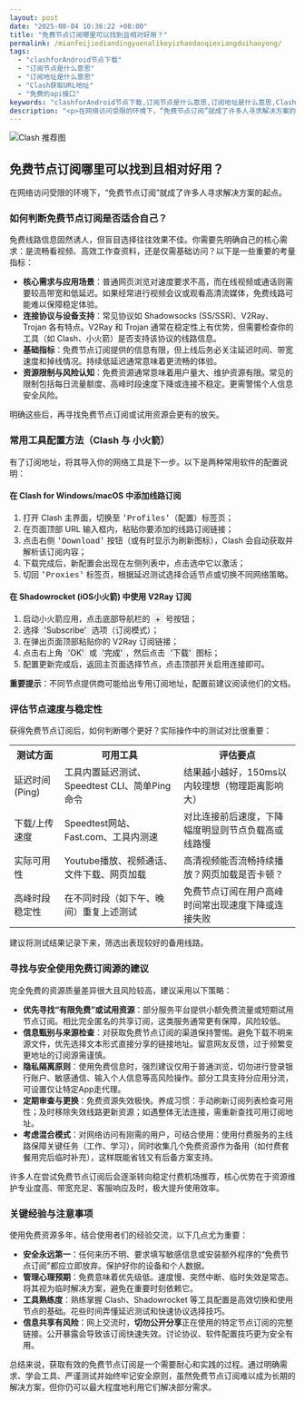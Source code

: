 ```yaml
---
layout: post
date: "2025-08-04 10:36:22 +08:00"
title: "免费节点订阅哪里可以找到且相对好用？"
permalink: /mianfeijiediandingyuenalikeyizhaodaoqiexiangduihaoyong/
tags:
  - "clashforAndroid节点下载"
  - "订阅节点是什么意思"
  - "订阅地址是什么意思"
  - "Clash获取URL地址"
  - "免费的api接口"
keywords: "clashforAndroid节点下载,订阅节点是什么意思,订阅地址是什么意思,Clash获取URL地址,免费的api接口"
description: "<p>在网络访问受限的环境下，“免费节点订阅”就成了许多人寻求解决方案的起点。</p>"
---
```


![Clash 推荐图](https://clashjd.github.io/assets/img/clash订阅节点购买.png)

## 免费节点订阅哪里可以找到且相对好用？

<p>在网络访问受限的环境下，“免费节点订阅”就成了许多人寻求解决方案的起点。</p>
<h3>如何判断免费节点订阅是否适合自己？</h3>
<p>免费线路信息固然诱人，但盲目选择往往效果不佳。你需要先明确自己的核心需求：是流畅看视频、高效工作查资料，还是仅需基础访问？以下是一些重要的考量指标：</p>
<ul>
<li><strong>核心需求与应用场景</strong>：普通网页浏览对速度要求不高，而在线视频或通话则需要较高带宽和低延迟。如果经常进行视频会议或观看高清流媒体，免费线路可能难以保障稳定体验。</li>
<li><strong>连接协议与设备支持</strong>：常见协议如 Shadowsocks (SS/SSR)、V2Ray、Trojan 各有特点。V2Ray 和 Trojan 通常在稳定性上有优势，但需要检查你的工具（如 Clash、小火箭）是否支持该协议的线路信息。</li>
<li><strong>基础指标</strong>：免费节点订阅提供的信息有限，但上线后务必关注延迟时间、带宽速度和掉线情况。持续低延迟通常意味着更流畅的体验。</li>
<li><strong>资源限制与风险认知</strong>：免费资源通常意味着用户量大、维护资源有限。常见的限制包括每日流量额度、高峰时段速度下降或连接不稳定。更需警惕个人信息安全风险。</li>
</ul>
<p>明确这些后，再寻找免费节点订阅或试用资源会更有的放矢。</p>
<h3>常用工具配置方法（Clash 与 小火箭）</h3>
<p>有了订阅地址，将其导入你的网络工具是下一步。以下是两种常用软件的配置说明：</p>
<h4>在 Clash for Windows/macOS 中添加线路订阅</h4>
<ol>
<li>打开 Clash 主界面，切换至 <span style="font-family:'Courier New', Courier, monospace;">'Profiles'</span>（配置）标签页；</li>
<li>在页面顶部 URL 输入框内，粘贴你要添加的线路订阅链接；</li>
<li>点击右侧 <span style="font-family:'Courier New', Courier, monospace;">'Download'</span> 按钮（或有时显示为刷新图标），Clash 会自动获取并解析该订阅内容；</li>
<li>下载完成后，新配置会出现在左侧列表中，点击选中它以激活；</li>
<li>切回 <span style="font-family:'Courier New', Courier, monospace;">'Proxies'</span> 标签页，根据延迟测试选择合适节点或切换不同网络策略。</li>
</ol>
<h4>在 Shadowrocket (iOS小火箭) 中使用 V2Ray 订阅</h4>
<ol>
<li>启动小火箭应用，点击底部导航栏的 <span style="background-color:#eee; padding:1px 5px;">+</span> 号按钮；</li>
<li>选择 <span style="background-color:#eee; padding:1px 5px;">'Subscribe'</span> 选项（订阅模式）；</li>
<li>在弹出页面顶部粘贴你的 V2Ray 订阅链接；</li>
<li>点击右上角 <span style="background-color:#eee; padding:1px 5px;">'OK'</span> 或 <span style="background-color:#eee; padding:1px 5px;">'完成'</span>，然后点击 <span style="background-color:#eee; padding:1px 5px;">'下载'</span> 图标；</li>
<li>配置更新完成后，返回主页面选择节点，点击顶部开关启用连接即可。</li>
</ol>
<p><strong>重要提示</strong>：不同节点提供商可能给出专用订阅地址，配置前建议阅读他们的文档。</p>
<h3>评估节点速度与稳定性</h3>
<p>获得免费节点订阅后，如何判断哪个更好？实际操作中的测试对比很重要：</p>
<table>
<tr>
<th>测试方面</th>
<th>可用工具</th>
<th>评估要点</th>
</tr>
<tr>
<td>延迟时间 (Ping)</td>
<td>工具内置延迟测试、Speedtest CLI、简单Ping命令</td>
<td>结果越小越好，150ms以内较理想（物理距离影响大）</td>
</tr>
<tr>
<td>下载/上传速度</td>
<td>Speedtest网站、Fast.com、工具内测速</td>
<td>对比连接前后速度，下降幅度明显则节点负载高或线路慢</td>
</tr>
<tr>
<td>实际可用性</td>
<td>Youtube播放、视频通话、文件下载、网页加载</td>
<td>高清视频能否流畅持续播放？网页加载是否卡顿？</td>
</tr>
<tr>
<td>高峰时段稳定性</td>
<td>在不同时段（如下午、晚间）重复上述测试</td>
<td>免费节点订阅在用户高峰时间常出现速度下降或连接失败</td>
</tr>
</table>
<p>建议将测试结果记录下来，筛选出表现较好的备用线路。</p>
<h3>寻找与安全使用免费订阅源的建议</h3>
<p>完全免费的资源质量差异很大且风险较高，建议采用以下策略：</p>
<ul>
<li><strong>优先寻找“有限免费”或试用资源</strong>：部分服务平台提供小额免费流量或短期试用节点订阅。相比完全匿名的共享订阅，这类服务通常更有保障，风险较低。</li>
<li><strong>信息甄别与来源检查</strong>：对获取免费节点订阅的渠道保持警惕。避免下载不明来源文件，优先选择文本形式直接分享的链接地址。留意网友反馈，过于频繁变更地址的订阅源需谨慎。</li>
<li><strong>隐私隔离原则</strong>：使用免费信息时，强烈建议仅用于普通浏览，切勿进行登录银行账户、敏感通信、输入个人信息等高风险操作。部分工具支持分应用分流，可设置仅让特定App走代理。</li>
<li><strong>定期审查与更换</strong>：免费资源失效极快。养成习惯：手动刷新订阅列表检查可用性；及时移除失效线路更新资源；如遇整体无法连接，需重新查找可用订阅地址。</li>
<li><strong>考虑混合模式</strong>：对网络访问有刚需的用户，可结合使用：使用付费服务的主线路保障关键任务（工作、学习），同时收集几个免费资源作为备用（如付费套餐用完后临时补充），这样既能省钱又有后备方案支持。</li>
</ul>
<p>许多人在尝试免费节点订阅后会逐渐转向稳定付费机场推荐，核心优势在于资源维护专业度高、带宽充足、客服响应及时，极大提升使用效率。</p>
<h3>关键经验与注意事项</h3>
<p>使用免费资源多年，结合使用者们的经验交流，以下几点尤为重要：</p>
<ul>
<li><strong>安全永远第一</strong>：任何来历不明、要求填写敏感信息或安装额外程序的“免费节点订阅”都应立即放弃。保护好你的设备和个人数据。</li>
<li><strong>管理心理预期</strong>：免费意味着优先级低。速度慢、突然中断、临时失效是常态。将其视为临时解决方案，避免在重要时刻依赖它。</li>
<li><strong>工具熟练度</strong>：熟练掌握 Clash、Shadowrocket 等工具配置是高效切换和使用节点的基础。花些时间弄懂延迟测试和快速协议选择技巧。</li>
<li><strong>信息共享有风险</strong>：网上交流时，<strong>切勿公开分享</strong>正在使用的特定节点订阅的完整链接。公开暴露会导致该订阅快速失效。讨论协议、软件配置技巧更为安全有用。</li>
</ul>
<p>总结来说，获取有效的免费节点订阅是一个需要耐心和实践的过程。通过明确需求、学会工具、严谨测试并始终牢记安全原则，虽然免费节点订阅难以成为长期的解决方案，但你仍可以最大程度地利用它们解决部分需求。</p>